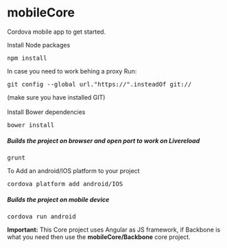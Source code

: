 # mobileCore
Cordova mobile app to get started.<br/>

Install Node packages
<pre>npm install</pre>
In case you need to work behing a proxy Run:
<pre>git config --global url."https://".insteadOf git://</pre>
(make sure you have installed GIT)<br/><br/>
Install Bower dependencies
<pre>bower install</pre>
<h5>Builds the project on browser and open port to work on Livereload</h5>
<pre>grunt</pre>
To Add an android/IOS platform to your project
<pre>cordova platform add android/IOS</pre>
<h5>Builds the project on mobile device</h5>
<pre>cordova run android</pre>
<strong>Important:</strong>
This Core project uses Angular as JS framework, if Backbone is what you need then use the <strong>mobileCore/Backbone</strong> core project.
